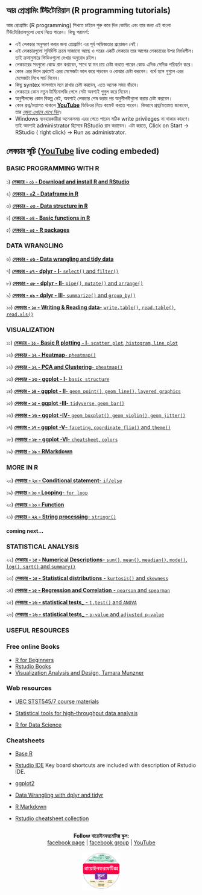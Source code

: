 ## আর প্রোগ্রামিং টিউটোরিয়াল (R programming tutorials)

আর প্রোগ্রামিং (R programming) শিখতে চাইলে শুরু করে দিন কোডিং এবং তার জন্য এই বাংলা টিউটোরিয়ালগুলো দেখে নিতে পারেন। কিছু পরামর্শ: 

- এই লেকচার অনুসরণ করার জন্য প্রোগ্রামিং এর পূর্ব অভিজ্ঞতার প্রয়োজন নেই। 
- এই লেকচারগুলো সুনির্দিস্ট ক্রমে সাজানো আছে ও পরের একটি লেকচার তার আগের লেকচারের উপর নির্ভরশীল। তাই ক্রমানুসারে ভিডিওগুলো দেখার অনুরোধ রইল। 
- লেকচারের সবগুলো কোড রান করাবেন, সাথে যা মন চায় চেষ্টা করতে পারেন কোড এদিক সেদিক পরিবর্তন করে। 
- কোন এরর দিলে প্রথমেই এরর মেসেজটা ভাল করে পড়বেন ও বোঝার চেষ্টা করবেন। ব্যর্থ হলে গুগুলে এরর মেসেজটা লিখে সার্চ দিবেন। 
- কিছু syntex ভালভাবে মনে রাখার চেষ্টা করবেন, এতে অনেক সময় বাঁচবে। 
- লেকচারে কোন নতুন টার্মিনোলজি পেলে সেটা অবশ্যই গুগুল করে নিবেন। 
- অনুশীলনের কোন বিকল্প নেই, অবশ্যই লেকচার শেষ করার পর অনুশীলনীগুলো করার চেষ্টা করবেন। 
- কোন প্রশ্ন/মতামত থাকলে [__YouTube__](https://www.youtube.com/channel/UCm-8CdrvGi2SjLEOUSCztIg?view_as=subscriber) ভিডিওর নিচে কমেন্ট করতে পারেন। কিভাবে প্রশ্ন/মতামত জানাবেন, তার [_নমুনা এখানে দেখে নিন_](https://github.com/Rashedul/R-Tutorials/blob/master/files/AskQuestion.md)। 
- Windows ব্যবহারকারীরা অনেকসময় এরর পেতে পারেন সঠিক write privileges না থাকার কারণে। তাই অবশ্যই administrator হিসেবে RStudio রান করাবেন। এটা করতে, Click on Start -> RStudio ( right click) -> Run as administrator.


## লেকচার  সূচি ([__YouTube__](https://www.youtube.com/watch?v=lafxMD71tDo&list=PLwFiXZvdEO5IV9crcJBsJWHETYQpU68QM) live coding embeded)

### BASIC PROGRAMMING WITH R

১)  [__লেকচার - ০১ - Download and install R and RStudio__](https://github.com/Rashedul/R-Tutorials/blob/master/files/Lec-01.md)


২)  [__লেকচার - ০2 - Dataframe in R__](https://github.com/Rashedul/R-Tutorials/blob/master/files/Lec-02.md)

৩)  [__লেকচার - ০৩ - Data structure in R__](https://github.com/Rashedul/R-Tutorials/blob/master/files/Lec-03.md)

৪)  [__লেকচার - ০৪ - Basic functions in R__](https://github.com/Rashedul/R-Tutorials/blob/master/files/Lec-04.md)

৫)  [__লেকচার - ০৫ - R packages__](https://github.com/Rashedul/R-Tutorials/blob/master/files/Lec-05.md)

### DATA WRANGLING

৬)  [__লেকচার - ০৬ - Data wrangling and tidy data__](https://github.com/Rashedul/R-Tutorials/blob/master/files/Lec-06.md)

৭)  [__লেকচার - ০৭ - dplyr - I__- `select()` and `filter()`](https://github.com/Rashedul/R-Tutorials/blob/master/files/Lec-07.md)


৮)  [__লেকচার - ০৮ - dplyr - II__- `pipe()`, `mutate()` and `arrange()`](https://github.com/Rashedul/R-Tutorials/blob/master/files/Lec-08.md)

৯)  [__লেকচার - ০৯ - dplyr - III__-  `summarize()` and `group_by()`](https://github.com/Rashedul/R-Tutorials/blob/master/files/Lec-09.md)

১০)  [__লেকচার - ১০ - Writing & Reading data__- `write.table()`, `read.table()`, `read.xls()`](https://github.com/Rashedul/R-Tutorials/blob/master/files/Lec-10.md)


### VISUALIZATION

১১)  [__লেকচার - ১১ - Basic R plotting - I__- `scatter plot`, `histogram`, `line plot`](https://github.com/Rashedul/R-Tutorials/blob/master/files/Lec-11.md)

১২)  [__লেকচার - ১২ - Heatmap__- `pheatmap()`](https://github.com/Rashedul/R-Tutorials/blob/master/files/Lec-12.md)

১২)  [__লেকচার - ১২ - PCA and Clustering__- `pheatmap()`](https://github.com/Rashedul/R-Tutorials/blob/master/files/Lec-.md)

১৩)  [__লেকচার - ১৩ - ggplot - I__- `basic structure`](https://github.com/Rashedul/R-Tutorials/blob/master/files/Lec-13.md)

১৪)  [__লেকচার - ১৪ - ggplot - II__- `geom_point()`, `geom_line()`, `layered graphics`](https://github.com/Rashedul/R-Tutorials/blob/master/files/Lec-14.md)

১৫)  [__লেকচার - ১৫ - ggplot -III__- `tidyverse`, `geom_bar()`](https://github.com/Rashedul/R-Tutorials/blob/master/files/Lec-15.md)

১৬)  [__লেকচার - ১৬ - ggplot -IV__- `geom_boxplot()`, `geom_violin()`, `geom_jitter()`](https://github.com/Rashedul/R-Tutorials/blob/master/files/Lec-16.md)

১৭)  [__লেকচার - ১৭ - ggplot -V__-  `faceting`, `coordinate_flip()` and `theme()`](https://github.com/Rashedul/R-Tutorials/blob/master/files/Lec-17.md)

১৮)  [__লেকচার - ১৮ - ggplot -VI__-  `cheatsheet`, `colors`](https://github.com/Rashedul/R-Tutorials/blob/master/files/Lec-18.md)

১৯)  [__লেকচার - ১৯ - RMarkdown__](https://github.com/Rashedul/R-Tutorials/blob/master/files/RMarkdown_lecture.md)


### MORE IN R 

২০)  [__লেকচার - ২০ - Conditional statement__- `if/else`](https://github.com/Rashedul/R-Tutorials/blob/master/files/Lec-20.md)

১৯)  [__লেকচার - ১০ - Looping__- `for loop`](https://github.com/Rashedul/R-Tutorials/blob/master/files/RMarkdown_lecture.md)

২০)  [__লেকচার - ১০ - Function__](https://github.com/Rashedul/R-Tutorials/blob/master/files/RMarkdown_lecture.md)

২১)  [__লেকচার - ২২ - String processing__-  `stringr()`](https://github.com/Rashedul/R-Tutorials/blob/master/files/Lec-14.md)


#### coming next...


### STATISTICAL ANALYSIS

২২)  [__লেকচার - ১৫ - Numerical Descriptions__- `sum()`, `mean()`, `meadian()`, `mode()`, `log()`, `sqrt()` and `summary()`](https://github.com/Rashedul/R-Tutorials/blob/master/files/Lec-15.md)

২৩)  [__লেকচার - ১৫ - Statistical distributions__ - `kurtosis()` and `skewness`](https://github.com/Rashedul/R-Tutorials/blob/master/files/Lec-15.md)

২৪)  [__লেকচার - ১৫ - Regression and Correlation__ - `pearson` and `spearman`](https://github.com/Rashedul/R-Tutorials/blob/master/files/Lec-15.md)

২৫)  [__লেকচার - ১৬ - statistical tests___ - `t.test()` and `ANOVA`](https://github.com/Rashedul/R-Tutorials/blob/master/files/Lec-16.md)

২৬)  [__লেকচার - ১৬ - statistical tests___ - `p-value` and `adjusted p-value`](https://github.com/Rashedul/R-Tutorials/blob/master/files/Lec-16.md)


### USEFUL RESOURCES


### Free online Books

- [R for Beginners](https://cran.r-project.org/doc/contrib/Paradis-rdebuts_en.pdf)
- [Rstudio Books](https://www.rstudio.com/resources/training/books/)
- [Visualization Analysis and Design, Tamara Munzner](https://www.cs.ubc.ca/~tmm/vadbook/)


### Web resources

- [UBC STST545/7 course materials](http://stat545.com/Classroom/)

- [Statistical tools for high-throughput data analysis](http://www.sthda.com/english/)

- [R for Data Science](https://r4ds.had.co.nz/)


### Cheatsheets

- [Base R](https://www.rstudio.com/wp-content/uploads/2016/05/base-r.pdf)

- [Rstudio IDE](https://www.rstudio.com/wp-content/uploads/2016/01/rstudio-IDE-cheatsheet.pdf) Key board shortcuts are included with description of Rstudio IDE.

- [ggplot2](https://www.rstudio.com/wp-content/uploads/2015/03/ggplot2-cheatsheet.pdf)

- [Data Wrangling with dplyr and tidyr](https://www.rstudio.com/wp-content/uploads/2015/02/data-wrangling-cheatsheet.pdf)

- [R Markdown](https://www.rstudio.com/wp-content/uploads/2015/02/rmarkdown-cheatsheet.pdf)

- [Rstudio cheatsheet collection](https://www.rstudio.com/resources/cheatsheets/)


## 

##




<p align="center">
  <b>Follow বায়োইনফরমেটিক্স স্কুল:</b><br>
  <a href="https://www.facebook.com/%E0%A6%AC%E0%A6%BE%E0%A6%AF%E0%A6%BC%E0%A7%8B%E0%A6%87%E0%A6%A8%E0%A6%AB%E0%A6%B0%E0%A6%AE%E0%A7%87%E0%A6%9F%E0%A6%BF%E0%A6%95%E0%A7%8D%E0%A6%B8-%E0%A6%B8%E0%A7%8D%E0%A6%95%E0%A7%81%E0%A6%B2-575599666193690/">facebook page</a> |
  <a href="https://www.facebook.com/groups/390262838074549/">facebook group</a> |
  <a href="https://www.youtube.com/channel/UCm-8CdrvGi2SjLEOUSCztIg?view_as=subscriber">YouTube</a>
  <br><br>
  <img src="./files/logo.png" height="100" width="100">
</p>

